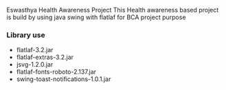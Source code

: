 Eswasthya Health Awareness Project
This Health awareness based project is build by using java swing with flatlaf for BCA project purpose

### Library use
- flatlaf-3.2.jar
- flatlaf-extras-3.2.jar
- jsvg-1.2.0.jar
- flatlaf-fonts-roboto-2.137.jar
- swing-toast-notifications-1.0.1.jar


